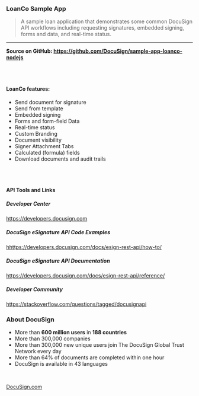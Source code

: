 
 <br />

### LoanCo Sample App

> A sample loan application that demonstrates some common DocuSign API workflows including requesting signatures, embedded signing, forms and data, and real-time status.

<hr />

<div class="row"><div class="col-md-6">

__Source on GitHub: <a target="_blank" href="https://github.com/DocuSign/sample-app-loanco-nodejs" rel="nofollow">https://github.com/DocuSign/sample-app-loanco-nodejs</a>__

<br />
<br />

<h4>LoanCo features:</h4>

<ul>
<li>Send document for signature</li>
<li>Send from template</li>
<li>Embedded signing </li>
<li>Forms and form-field Data</li>
<li>Real-time status</li>
<li>Custom Branding</li>
<li>Document visibility</li>
<li>Signer Attachment Tabs</li>
<li>Calculated (formula) fields</li>
<li>Download documents and audit trails</li>
</ul>
</div><div class="col-md-6">

<br />
<br />
<h4>API Tools and Links</h4>

<h5>Developer Center</h5>
<a target="_blank" href="https://developers.docusign.com">https://developers.docusign.com</a>

<h5>DocuSign eSignature API Code Examples</h5>
<a target="_blank" href="https://developers.docusign.com/docs/esign-rest-api/how-to/">hhttps://developers.docusign.com/docs/esign-rest-api/how-to/</a>

<h5>DocuSign eSignature API Documentation</h5>
<a target="_blank" href="https://developers.docusign.com/docs/esign-rest-api/reference/">https://developers.docusign.com/docs/esign-rest-api/reference/</a>

<h5>Developer Community</h5>
<a target="_blank" href="https://stackoverflow.com/questions/tagged/docusignapi" rel="nofollow">https://stackoverflow.com/questions/tagged/docusignapi</a>

</div></div>

### About DocuSign

* More than __600 million users__ in __188 countries__
* More than 300,000 companies
* More than 300,000 new unique users join The DocuSign Global Trust Network every day
* More than 64% of documents are completed within one hour
* DocuSign is available in 43 languages

<br />

[DocuSign.com](http://www.docusign.com/)
